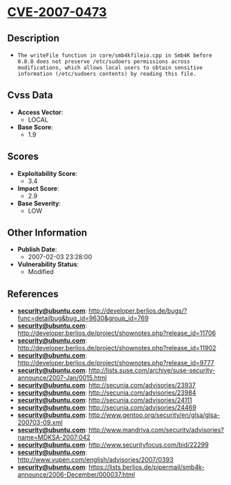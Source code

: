 
# [CVE-2007-0473](http://developer.berlios.de/bugs/?func=detailbug&bug_id=9630&group_id=769)

## Description

- `The writeFile function in core/smb4kfileio.cpp in Smb4K before 0.8.0 does not preserve /etc/sudoers permissions across modifications, which allows local users to obtain sensitive information (/etc/sudoers contents) by reading this file.`

## Cvss Data

- **Access Vector**:
  - LOCAL
- **Base Score**:
  - 1.9

## Scores

- **Exploitability Score**:
  - 3.4
- **Impact Score**:
  - 2.9
- **Base Severity**:
  - LOW

## Other Information

- **Publish Date**:
  - 2007-02-03 23:28:00
- **Vulnerability Status**:
  - Modified

## References

- **security@ubuntu.com**: http://developer.berlios.de/bugs/?func=detailbug&bug_id=9630&group_id=769
- **security@ubuntu.com**: http://developer.berlios.de/project/shownotes.php?release_id=11706
- **security@ubuntu.com**: http://developer.berlios.de/project/shownotes.php?release_id=11902
- **security@ubuntu.com**: http://developer.berlios.de/project/shownotes.php?release_id=9777
- **security@ubuntu.com**: http://lists.suse.com/archive/suse-security-announce/2007-Jan/0015.html
- **security@ubuntu.com**: http://secunia.com/advisories/23937
- **security@ubuntu.com**: http://secunia.com/advisories/23984
- **security@ubuntu.com**: http://secunia.com/advisories/24111
- **security@ubuntu.com**: http://secunia.com/advisories/24469
- **security@ubuntu.com**: http://www.gentoo.org/security/en/glsa/glsa-200703-09.xml
- **security@ubuntu.com**: http://www.mandriva.com/security/advisories?name=MDKSA-2007:042
- **security@ubuntu.com**: http://www.securityfocus.com/bid/22299
- **security@ubuntu.com**: http://www.vupen.com/english/advisories/2007/0393
- **security@ubuntu.com**: https://lists.berlios.de/pipermail/smb4k-announce/2006-December/000037.html
